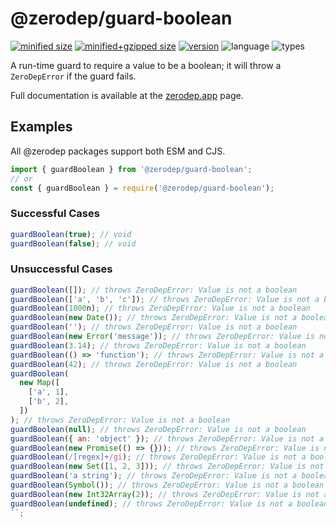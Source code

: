 # @zerodep/guard-boolean

[![minified size](https://img.shields.io/bundlephobia/min/@zerodep/guard-boolean?style=flat-square&color=blue)](https://bundlephobia.com/package/@zerodep/guard-boolean)
[![minified+gzipped size](https://img.shields.io/bundlephobia/minzip/@zerodep/guard-boolean?style=flat-square&color=blue)](https://bundlephobia.com/package/@zerodep/guard-boolean)
[![version](https://img.shields.io/npm/v/@zerodep/guard-boolean?style=flat-square&color=blue)](https://www.npmjs.com/package/@zerodep/guard-boolean)
![language](https://img.shields.io/badge/typescript-100%25-blue?style=flat-square)
![types](https://img.shields.io/badge/types-included-blue?style=flat-square)

A run-time guard to require a value to be a boolean; it will throw a `ZeroDepError` if the guard fails.

Full documentation is available at the [zerodep.app](http://zerodep.app/#/guard/boolean) page.

## Examples

All @zerodep packages support both ESM and CJS.

```javascript
import { guardBoolean } from '@zerodep/guard-boolean';
// or
const { guardBoolean } = require('@zerodep/guard-boolean');
```

### Successful Cases

```javascript
guardBoolean(true); // void
guardBoolean(false); // void
```

### Unsuccessful Cases

```javascript
guardBoolean([]); // throws ZeroDepError: Value is not a boolean
guardBoolean(['a', 'b', 'c']); // throws ZeroDepError: Value is not a boolean
guardBoolean(1000n); // throws ZeroDepError: Value is not a boolean
guardBoolean(new Date()); // throws ZeroDepError: Value is not a boolean
guardBoolean(''); // throws ZeroDepError: Value is not a boolean
guardBoolean(new Error('message')); // throws ZeroDepError: Value is not a boolean
guardBoolean(3.14); // throws ZeroDepError: Value is not a boolean
guardBoolean(() => 'function'); // throws ZeroDepError: Value is not a boolean
guardBoolean(42); // throws ZeroDepError: Value is not a boolean
guardBoolean(
  new Map([
    ['a', 1],
    ['b', 2],
  ])
); // throws ZeroDepError: Value is not a boolean
guardBoolean(null); // throws ZeroDepError: Value is not a boolean
guardBoolean({ an: 'object' }); // throws ZeroDepError: Value is not a boolean
guardBoolean(new Promise(() => {})); // throws ZeroDepError: Value is not a boolean
guardBoolean(/[regex]+/gi); // throws ZeroDepError: Value is not a boolean
guardBoolean(new Set([1, 2, 3])); // throws ZeroDepError: Value is not a boolean
guardBoolean('a string'); // throws ZeroDepError: Value is not a boolean
guardBoolean(Symbol()); // throws ZeroDepError: Value is not a boolean
guardBoolean(new Int32Array(2)); // throws ZeroDepError: Value is not a boolean
guardBoolean(undefined); // throws ZeroDepError: Value is not a boolean
``;
```
